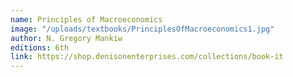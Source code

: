```yaml
---
name: Principles of Macroeconomics
image: "/uploads/textbooks/PrinciplesOfMacroeconomics1.jpg"
author: N. Gregory Mankiw
editions: 6th
link: https://shop.denisonenterprises.com/collections/book-it
---
```

